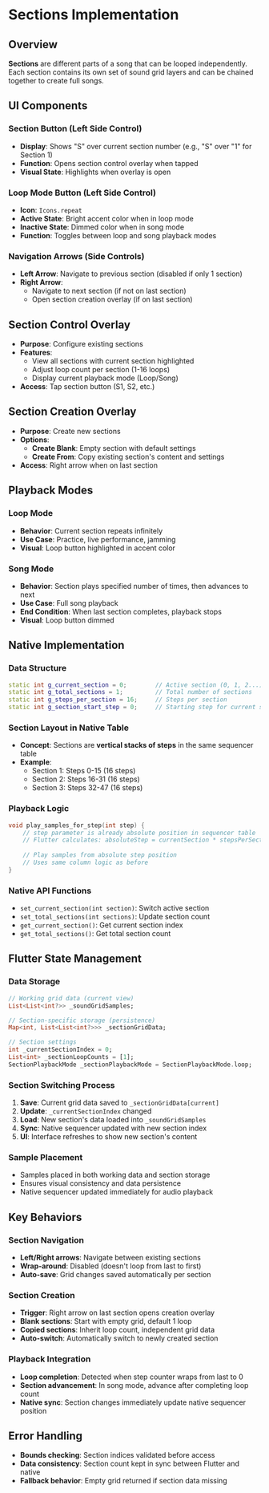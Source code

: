 # Sections Implementation

## Overview
**Sections** are different parts of a song that can be looped independently. Each section contains its own set of sound grid layers and can be chained together to create full songs.

## UI Components

### Section Button (Left Side Control)
- **Display**: Shows "S" over current section number (e.g., "S" over "1" for Section 1)
- **Function**: Opens section control overlay when tapped
- **Visual State**: Highlights when overlay is open

### Loop Mode Button (Left Side Control) 
- **Icon**: `Icons.repeat`
- **Active State**: Bright accent color when in loop mode
- **Inactive State**: Dimmed color when in song mode
- **Function**: Toggles between loop and song playback modes

### Navigation Arrows (Side Controls)
- **Left Arrow**: Navigate to previous section (disabled if only 1 section)
- **Right Arrow**: 
  - Navigate to next section (if not on last section)
  - Open section creation overlay (if on last section)

## Section Control Overlay
- **Purpose**: Configure existing sections
- **Features**:
  - View all sections with current section highlighted
  - Adjust loop count per section (1-16 loops)
  - Display current playback mode (Loop/Song)
- **Access**: Tap section button (S1, S2, etc.)

## Section Creation Overlay
- **Purpose**: Create new sections
- **Options**:
  - **Create Blank**: Empty section with default settings
  - **Create From**: Copy existing section's content and settings
- **Access**: Right arrow when on last section

## Playback Modes

### Loop Mode
- **Behavior**: Current section repeats infinitely
- **Use Case**: Practice, live performance, jamming
- **Visual**: Loop button highlighted in accent color

### Song Mode  
- **Behavior**: Section plays specified number of times, then advances to next
- **Use Case**: Full song playback
- **End Condition**: When last section completes, playback stops
- **Visual**: Loop button dimmed

## Native Implementation

### Data Structure
```cpp
static int g_current_section = 0;        // Active section (0, 1, 2...)
static int g_total_sections = 1;         // Total number of sections  
static int g_steps_per_section = 16;     // Steps per section
static int g_section_start_step = 0;     // Starting step for current section
```

### Section Layout in Native Table
- **Concept**: Sections are **vertical stacks of steps** in the same sequencer table
- **Example**: 
  - Section 1: Steps 0-15 (16 steps)
  - Section 2: Steps 16-31 (16 steps) 
  - Section 3: Steps 32-47 (16 steps)

### Playback Logic
```cpp
void play_samples_for_step(int step) {
    // step parameter is already absolute position in sequencer table
    // Flutter calculates: absoluteStep = currentSection * stepsPerSection + relativeStep
    
    // Play samples from absolute step position
    // Uses same column logic as before
}
```

### Native API Functions
- `set_current_section(int section)`: Switch active section
- `set_total_sections(int sections)`: Update section count
- `get_current_section()`: Get current section index
- `get_total_sections()`: Get total section count

## Flutter State Management

### Data Storage
```dart
// Working grid data (current view)
List<List<int?>> _soundGridSamples;

// Section-specific storage (persistence)
Map<int, List<List<int?>>> _sectionGridData;

// Section settings
int _currentSectionIndex = 0;
List<int> _sectionLoopCounts = [1];
SectionPlaybackMode _sectionPlaybackMode = SectionPlaybackMode.loop;
```

### Section Switching Process
1. **Save**: Current grid data saved to `_sectionGridData[current]`
2. **Update**: `_currentSectionIndex` changed
3. **Load**: New section's data loaded into `_soundGridSamples`
4. **Sync**: Native sequencer updated with new section index
5. **UI**: Interface refreshes to show new section's content

### Sample Placement
- Samples placed in both working data and section storage
- Ensures visual consistency and data persistence
- Native sequencer updated immediately for audio playback

## Key Behaviors

### Section Navigation
- **Left/Right arrows**: Navigate between existing sections
- **Wrap-around**: Disabled (doesn't loop from last to first)
- **Auto-save**: Grid changes saved automatically per section

### Section Creation
- **Trigger**: Right arrow on last section opens creation overlay
- **Blank sections**: Start with empty grid, default 1 loop
- **Copied sections**: Inherit loop count, independent grid data
- **Auto-switch**: Automatically switch to newly created section

### Playback Integration
- **Loop completion**: Detected when step counter wraps from last to 0
- **Section advancement**: In song mode, advance after completing loop count
- **Native sync**: Section changes immediately update native sequencer position

## Error Handling
- **Bounds checking**: Section indices validated before access
- **Data consistency**: Section count kept in sync between Flutter and native
- **Fallback behavior**: Empty grid returned if section data missing 